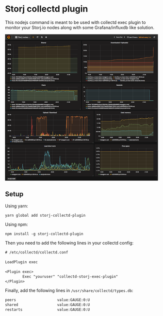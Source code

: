 # Storj collectd plugin

This nodejs command is meant to be used with collectd exec plugin to monitor your Storj.io nodes along with some 
Grafana/influxdb like solution. 

![Grafana dashboard built with influxdb + collectd + storj-collectd-plugin](assets/storjio-monitor-collectd-plugin-grafana.png)

## Setup

Using yarn:

```
yarn global add storj-collectd-plugin
```

Using npm:

```
npm install -g storj-collectd-plugin
```

Then you need to add the following lines in your collectd config:

```
# /etc/collectd/collectd.conf

LoadPlugin exec

<Plugin exec>
        Exec "youruser" "collectd-storj-exec-plugin"
</Plugin>
```

Finally, add the following lines in `/usr/share/collectd/types.db`:

```
peers                   value:GAUGE:0:U
shared                  value:GAUGE:0:U
restarts                value:GAUGE:0:U
```
